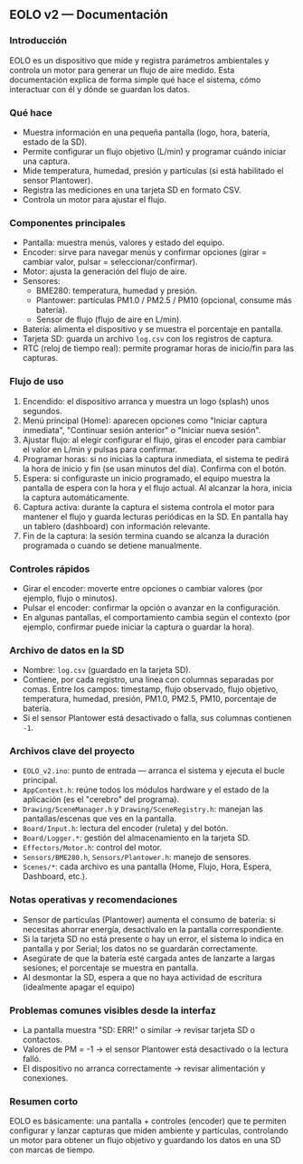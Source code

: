 ## EOLO v2 — Documentación

### Introducción
EOLO es un dispositivo que mide y registra parámetros ambientales y controla un motor para generar un flujo de aire medido. Esta documentación explica de forma simple qué hace el sistema, cómo interactuar con él y dónde se guardan los datos.

### Qué hace
- Muestra información en una pequeña pantalla (logo, hora, batería, estado de la SD).
- Permite configurar un flujo objetivo (L/min) y programar cuándo iniciar una captura.
- Mide temperatura, humedad, presión y partículas (si está habilitado el sensor Plantower).
- Registra las mediciones en una tarjeta SD en formato CSV.
- Controla un motor para ajustar el flujo.

### Componentes principales
- Pantalla: muestra menús, valores y estado del equipo.
- Encoder: sirve para navegar menús y confirmar opciones (girar = cambiar valor, pulsar = seleccionar/confirmar).
- Motor: ajusta la generación del flujo de aire.
- Sensores:
  - BME280: temperatura, humedad y presión.
  - Plantower: partículas PM1.0 / PM2.5 / PM10 (opcional, consume más batería).
  - Sensor de flujo (flujo de aire en L/min).
- Batería: alimenta el dispositivo y se muestra el porcentaje en pantalla.
- Tarjeta SD: guarda un archivo `log.csv` con los registros de captura.
- RTC (reloj de tiempo real): permite programar horas de inicio/fin para las capturas.

### Flujo de uso
1. Encendido: el dispositivo arranca y muestra un logo (splash) unos segundos.
2. Menú principal (Home): aparecen opciones como "Iniciar captura inmediata", "Continuar sesión anterior" o "Iniciar nueva sesión".
3. Ajustar flujo: al elegir configurar el flujo, giras el encoder para cambiar el valor en L/min y pulsas para confirmar.
4. Programar horas: si no inicias la captura inmediata, el sistema te pedirá la hora de inicio y fin (se usan minutos del día). Confirma con el botón.
5. Espera: si configuraste un inicio programado, el equipo muestra la pantalla de espera con la hora y el flujo actual. Al alcanzar la hora, inicia la captura automáticamente.
6. Captura activa: durante la captura el sistema controla el motor para mantener el flujo y guarda lecturas periódicas en la SD. En pantalla hay un tablero (dashboard) con información relevante.
7. Fin de la captura: la sesión termina cuando se alcanza la duración programada o cuando se detiene manualmente.

### Controles rápidos
- Girar el encoder: moverte entre opciones o cambiar valores (por ejemplo, flujo o minutos).
- Pulsar el encoder: confirmar la opción o avanzar en la configuración.
- En algunas pantallas, el comportamiento cambia según el contexto (por ejemplo, confirmar puede iniciar la captura o guardar la hora).

### Archivo de datos en la SD
- Nombre: `log.csv` (guardado en la tarjeta SD).
- Contiene, por cada registro, una línea con columnas separadas por comas. Entre los campos: timestamp, flujo observado, flujo objetivo, temperatura, humedad, presión, PM1.0, PM2.5, PM10, porcentaje de batería.
- Si el sensor Plantower está desactivado o falla, sus columnas contienen `-1`.

### Archivos clave del proyecto
- `EOLO_v2.ino`: punto de entrada — arranca el sistema y ejecuta el bucle principal.
- `AppContext.h`: reúne todos los módulos hardware y el estado de la aplicación (es el "cerebro" del programa).
- `Drawing/SceneManager.h` y `Drawing/SceneRegistry.h`: manejan las pantallas/escenas que ves en la pantalla.
- `Board/Input.h`: lectura del encoder (ruleta) y del botón.
- `Board/Logger.*`: gestión del almacenamiento en la tarjeta SD.
- `Effectors/Motor.h`: control del motor.
- `Sensors/BME280.h`, `Sensors/Plantower.h`: manejo de sensores.
- `Scenes/*`: cada archivo es una pantalla (Home, Flujo, Hora, Espera, Dashboard, etc.).

### Notas operativas y recomendaciones
- Sensor de partículas (Plantower) aumenta el consumo de batería: si necesitas ahorrar energía, desactívalo en la pantalla correspondiente.
- Si la tarjeta SD no está presente o hay un error, el sistema lo indica en pantalla y por Serial; los datos no se guardarán correctamente.
- Asegúrate de que la batería esté cargada antes de lanzarte a largas sesiones; el porcentaje se muestra en pantalla.
- Al desmontar la SD, espera a que no haya actividad de escritura (idealmente apagar el equipo)

### Problemas comunes visibles desde la interfaz
- La pantalla muestra "SD: ERR!" o similar → revisar tarjeta SD o contactos.
- Valores de PM = -1 → el sensor Plantower está desactivado o la lectura falló.
- El dispositivo no arranca correctamente → revisar alimentación y conexiones.

### Resumen corto
EOLO es básicamente: una pantalla + controles (encoder) que te permiten configurar y lanzar capturas que miden ambiente y partículas, controlando un motor para obtener un flujo objetivo y guardando los datos en una SD con marcas de tiempo.